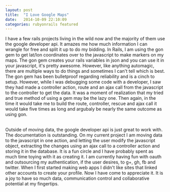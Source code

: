 ```yaml
---
layout: post
title:  "I Love Google Maps"
date:   2014-10-09 22:10:09
categories: rubyonrails featured
---
```


I have a few rails projects living in the wild now and the majority of them use the google developer
api. It amazes me how much information I can wrangle for free and split it up to do my bidding. In
Rails, I am using the gon gem to get lat/lon coordinates over to the javascript to make markers on
my maps. The gon gem creates your rails variables in json and you can use it in your javascript, it's
pretty awesome. However, like anything automagic, there are multiple ways to do things and sometimes
I can't tell which is best. The gon gem has been bulletproof regarding reliability and is a cinch to
setup. However, while I was debugging some code with a developer, I saw they had made a controller
action, route and an ajax call from the javascript to the controller to get the
data. It was a moment of realization that my tried and true method of using a gem may be the lazy
one. Then again, in the time it would take me to build the route, controller, rescue and ajax call
it would take five times as long and argubaly be nearly the same outcome as using gon.

<br>
Outside of moving data, the google developer api is just great to work with. The documentation is
outstanding. On my current project I am moving data to the javascript in one action, and letting
the user modify the javascript object, extracting the changes using an ajax call to a controller
action and storing it in the database. It is a fun circle and I have probably spent as much time
toying with it as creating it. I am currently having fun with oauth and outsourcing my authentication,
if the user desires, to g+, gh, fb and twitter. When I first started making web apps I didn't like sites
that linked other accounts to create your profile. Now I have come to appreciate it. It is a joy to
have so much data, communication control and collaborative potential at my fingertips.
